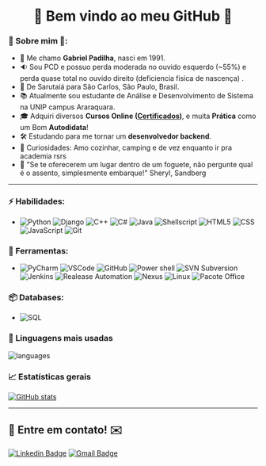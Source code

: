 <h1 align="center"> 
	🚀 Bem vindo ao meu GitHub 🚀
</h1>

### 🖖 Sobre mim 🖖: 
- 👋 Me chamo **Gabriel Padilha**, nasci em 1991.
- 🔉 Sou PCD e possuo perda moderada no ouvido esquerdo (~55%) e perda quase total no ouvido direito (deficiencia fisica de nascença) .
- 📌  De Sarutaiá para São Carlos, São Paulo, Brasil.
- 📚 Atualmente sou estudante de Análise e Desenvolvimento de Sistema na UNIP campus Araraquara. 
- 🎓 Adquiri diversos **Cursos Online ([Certificados](https://github.com/gabrieldcpadilha/Certificates))**, e muita **Prática** como um Bom **Autodidata**! 
- 🛠️ Estudando para me tornar um **desenvolvedor backend**.
- 🔭 Curiosidades: Amo cozinhar, camping e de vez enquanto ir pra academia rsrs
- 💬 "Se te oferecerem um lugar dentro de um foguete, não pergunte qual é o assento, simplesmente embarque!" Sheryl, Sandberg

<hr>

### ⚡ Habilidades:
- ![Python](https://img.shields.io/badge/-Python-3776AB?&logo=Python&logoColor=FFFFFF)
![Django](https://img.shields.io/badge/-Django-092E20?&logo=Django&logoColor=FFFFFF)
![C++](https://img.shields.io/badge/C%2B%2B-00599C?&logo=c%2B%2B&logoColor=white)
![C#](https://img.shields.io/badge/C%23-239120?&logo=c-sharp&logoColor=white)
![Java](https://img.shields.io/badge/Java-ED8B00?&logo=java&logoColor=white)
![Shellscript](https://img.shields.io/badge/Shell_Script-121011?&logo=gnu-bash&logoColor=white)
![HTML5](https://img.shields.io/badge/-HTML5-E34F26?&logo=HTML5&logoColor=FFFFFF)
![CSS](https://img.shields.io/badge/CSS-239120?&logo=css3&logoColor=white)
![JavaScript](https://img.shields.io/badge/JavaScript-F7DF1E?&logo=javascript&logoColor=black)
![Git](https://img.shields.io/badge/-Git-F05032?&logo=git&logoColor=FFFFFF)


### 🧰 Ferramentas:
- ![PyCharm](https://img.shields.io/badge/-PyCharm-181717?&logo=PyCharm&logoColor=FFFFFF)
![VSCode](https://img.shields.io/badge/-VSCode-007ACC?&logo=Visual%20Studio%20Code&logoColor=FFFFFF)
![GitHub](https://img.shields.io/badge/-GitHub-181717?&logo=GitHub&logoColor=FFFFFF)
![Power shell](https://img.shields.io/badge/-PowerShell-0078D6?&logo=Windows&logoColor=FFFFFF)
![SVN Subversion](https://img.shields.io/badge/-SubversionSVN-0078D6?&logo=Windows&logoColor=FFFFFF)
![Jenkins](https://img.shields.io/badge/-Jenkins-FCC624?&logo=Linux&logoColor=FFFFFF)
![Realease Automation](https://img.shields.io/badge/-RealeaseAutomation-FCC624?&logo=Linux&logoColor=FFFFFF)
![Nexus](https://img.shields.io/badge/-Nexus-FCC624?&logo=Linux&logoColor=FFFFFF)
![Linux](https://img.shields.io/badge/-Linux-FCC624?&logo=Linux&logoColor=FFFFFF) 
![Pacote Office](https://img.shields.io/badge/Microsoft_Office-D83B01?&logo=microsoft-office&logoColor=white)

### 📦 Databases:
- ![SQL](https://img.shields.io/badge/Microsoft_SQL-CC2927?&logo=microsoft-sql-server&logoColor=white)


### 💬  Linguagens mais usadas 
![languages](https://github-readme-stats.vercel.app/api/top-langs/?username=gabrieldcpadilha&theme=tokyonight)


### 📈  Estatísticas gerais 
[![GitHub stats](https://github-readme-stats.vercel.app/api?username=gabrieldcpadilha&show_icons=true&theme=tokyonight)](https://github.com/gabrieldcpadilha/github-readme-stats)


<hr>

## 📲 Entre em contato! ✉️

[![Linkedin Badge](https://img.shields.io/badge/-LinkedIn-blue?style=flat-square&logo=Linkedin&logoColor=white&link=https://linkedin.com/in/gabrieldcpadilha)](https://www.linkedin.com/in/gabrieldcpadilha/)
[![Gmail Badge](https://img.shields.io/badge/-ofc.gdcpadilha@gmail.com-c14438?style=flat-square&logo=Gmail&logoColor=white&link=mailto:gdcpadilha@gmail.com)](mailto:ofc.gdcpadilha@gmail.com)
